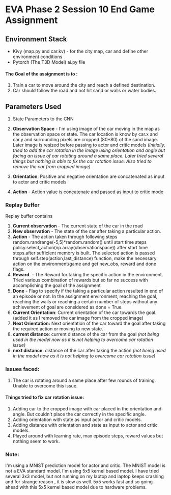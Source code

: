 # EVA Phase 2 Session 10 End Game Assignment

## Environment Stack
- Kivy (map.py and car.kv) - for the city map, car and define other environment conditions
- Pytorch (The T3D Model) ai.py file

#### The Goal of the assignment is to :

1. Train a car to move around the city and reach a defined destination.
2. Car should follow the road and not hit sand or walls or water bodies.

## Parameters Used
1. State Parameters to the CNN

  1. **Observation Space** - I'm using image of the car moving in the map as the observation space or state. The car location is know by car.x and car.y and surrounding pixels are cropped (80*80) of the sand image. Later image is resized before passing to actor and critic models *(Initially, tried to add the car rotation in the image using orientation and angle but facing an issue of car rotating around a same place. Later tried several things but nothing is able to fix the car rotation issue. Also tried to remove the car from cropped image)*

  2. **Orientation**: Positive and negative orientation are concatenated as input to actor and critic models

  3. **Action** - Action value is concatenate and passed as input to critic mode

    

### Replay Buffer

Replay buffer contains

1. **Current observation** - The current state of the car in the road
2. **New observation** - The state of the car after taking a particular action. 
3. **Action** - The action taken through following steps
	random.randrange(-5,5)*random.random() until start time steps
	policy.select_action(np.array(observationspace)) after start time steps.after sufficient memory is built.
	The selected action is passed through self.step(action,last_distance) function, make the necessary action on the environment/game and get new_obs, reward and done flags.
4. **Reward**. - The Reward for taking the specific action in the environment. Tried various combination of rewards but so far no success with accomplishing the goal of the assignment
5. **Done** -  Flag to specify if the taking a particular action resulted in end of an episode or not. In the assignment environment, reaching the goal, reaching the walls or reaching a certain number of steps without any achievement of goal are considered as done = True.
6. **Current Orientation**: Current orientation of the car towards the goal. (added it as I removed the car image from the cropped image)
7. **Next Orientation:** Next orientation of the car toward the goal after taking the required action or moving to new state.
8. **current distance**: current distance of the car from the goal *(not being used in the model now as it is not helping to overcome car rotation issue)* 
9. **next distance**: distance of the car after taking the action.*(not being used in the model now as it is not helping to overcome car rotation issue)*

### Issues faced:

1. The car is rotating around a same place after few rounds of training. Unable to overcome this issue.

#### Things tried to fix car rotation issue: 

1. Adding car to the cropped image with car placed in the orientation and angle. But couldn't place the car correctly in the specific angle.
2. Adding orientation with state as input actor and critic models.
3. Adding distance with orientation and state as input to actor and critic models.
4. Played around with learning rate, max episode steps, reward values but nothing seem to work.

### Note:

I'm using a MNIST prediction model for actor and critic. The MNIST model is not a EVA standard model. I'm using 5x5 kernel based model. I have tried several 3x3 model, but not running on my laptop and laptop keeps crashing and for strange reason , it is slow as well. 5x5 works fast and so going ahead with this 5x5 kernel based model due to hardware problems.

